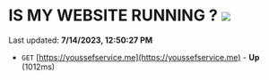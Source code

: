 # IS MY WEBSITE RUNNING ? [![](https://img.shields.io/static/v1?label=Sponsor&message=%E2%9D%A4&logo=GitHub&color=%23fe8e86)](https://github.com/sponsors/<username>)

Last updated: **7/14/2023, 12:50:27 PM**

- `GET` [https://youssefservice.me](https://youssefservice.me) - **Up** (1012ms)
